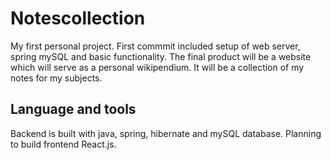 # Notescollection

My first personal project. First commmit included setup of web server, spring mySQL and basic functionality.
The final product will be a website which will serve as a personal wikipendium. It will be a collection of my notes for my subjects. 

## Language and tools
Backend is built with java, spring, hibernate and mySQL database. 
Planning to build frontend React.js.
